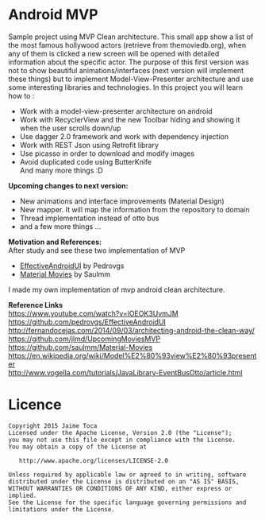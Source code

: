 # Android MVP
Sample project using MVP Clean architecture. This small app show a list of the most famous hollywood actors (retrieve from themoviedb.org), when any of them is clicked a new screen will be opened with detailed information about the specific actor. The purpose of this first version was not to show beautiful animations/interfaces (next version will implement these things) but to implement Model-View-Presenter architecture and use some interesting libraries and technologies.
In this project you will learn how to : 

 - Work with a model-view-presenter architecture on android
 - Work with RecyclerView and the new Toolbar hiding and showing it when the user scrolls down/up
 - Use dagger 2.0 framework and work with dependency injection 
 - Work with REST Json using Retrofit library
 - Use picasso in order to download and modify images
 - Avoid duplicated code using ButterKnife <br/>
And many more things :D <br/>

**Upcoming changes to next version:**

 - New animations and interface improvements (Material Design)
 - New mapper. It will map the information from the repository to domain
 - Thread implementation instead of otto bus
 - and a few more things ...


**Motivation and References:** <br />
After study and see these two implementation of MVP

- [EffectiveAndroidUI](https://github.com/pedrovgs/EffectiveAndroidUI) by Pedrovgs
- [Material Movies](https://github.com/saulmm/Material-Movies) by Saulmm

I made my own implementation of mvp android clean architecture. <br/>

**Reference Links** <br/>
https://www.youtube.com/watch?v=lOEOK3UvmJM </br>
https://github.com/pedrovgs/EffectiveAndroidUI </br>
http://fernandocejas.com/2014/09/03/architecting-android-the-clean-way/ <br/>
https://github.com/jlmd/UpcomingMoviesMVP <br/>
https://github.com/saulmm/Material-Movies <br />
https://en.wikipedia.org/wiki/Model%E2%80%93view%E2%80%93presenter <br />
http://www.vogella.com/tutorials/JavaLibrary-EventBusOtto/article.html



# Licence

    Copyright 2015 Jaime Toca
    Licensed under the Apache License, Version 2.0 (the "License"); 
    you may not use this file except in compliance with the License. 
    You may obtain a copy of the License at 
    
       http://www.apache.org/licenses/LICENSE-2.0 
    
    Unless required by applicable law or agreed to in writing, software 
    distributed under the License is distributed on an "AS IS" BASIS,
    WITHOUT WARRANTIES OR CONDITIONS OF ANY KIND, either express or implied.
    See the License for the specific language governing permissions and
    limitations under the License.
